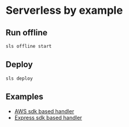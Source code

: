 # Serverless by example

## Run offline

```
sls offline start
```

## Deploy

```
sls deploy
```

## Examples 

- [AWS sdk based handler](functions/basics/aws-based.js)
- [Express sdk based handler](functions/basics/express-based.js)